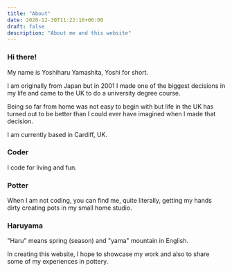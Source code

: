 ```yaml
---
title: "About"
date: 2020-12-30T11:22:16+06:00
draft: false
description: "About me and this website"
---
```


### Hi there!

My name is Yoshiharu Yamashita, Yoshi for short.

I am originally from Japan but in 2001 I made one of the biggest decisions in my life and came to the UK to do a university degree course.

Being so far from home was not easy to begin with but life in the UK has turned out to be better than I could ever have imagined when I made that decision.

I am currently based in Cardiff, UK.

### Coder

I code for living and fun.

### Potter

When I am not coding, you can find me, quite literally, getting my hands dirty creating pots in my small home studio.

### Haruyama

"Haru" means spring (season) and "yama" mountain in English.

In creating this website, I hope to showcase my work and also to share some of my experiences in pottery.